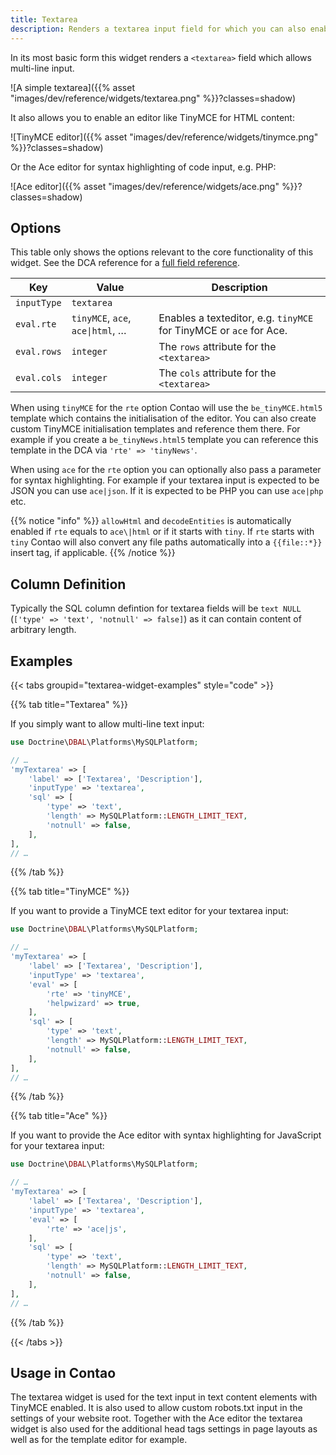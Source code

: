 ```yaml
---
title: Textarea
description: Renders a textarea input field for which you can also enable the Ace or TinyMCE editor.
---
```



In its most basic form this widget renders a `<textarea>` field which allows multi-line input.

![A simple textarea]({{% asset "images/dev/reference/widgets/textarea.png" %}}?classes=shadow)

It also allows you to enable an editor like TinyMCE for HTML content:

![TinyMCE editor]({{% asset "images/dev/reference/widgets/tinymce.png" %}}?classes=shadow)

Or the Ace editor for syntax highlighting of code input, e.g. PHP:

![Ace editor]({{% asset "images/dev/reference/widgets/ace.png" %}}?classes=shadow)


## Options

This table only shows the options relevant to the core functionality of this widget. See the DCA reference for a [full field reference](../../dca/fields).

| Key   | Value | Description
| ----- | ----- | --------------- |
| `inputType` | `textarea` | |
| `eval.rte` | `tinyMCE`, `ace`, `ace\|html`, … | Enables a texteditor, e.g. `tinyMCE` for TinyMCE or `ace` for Ace. |
| `eval.rows` | `integer` | The `rows` attribute for the `<textarea>` |
| `eval.cols` | `integer` | The `cols` attribute for the `<textarea>` |

When using `tinyMCE` for the `rte` option Contao will use the `be_tinyMCE.html5` template which contains the initialisation of the editor.
You can also create custom TinyMCE initialisation templates and reference them there. For example if you create a `be_tinyNews.html5`
template you can reference this template in the DCA via `'rte' => 'tinyNews'`.

When using `ace` for the `rte` option you can optionally also pass a parameter for syntax highlighting. For example if your textarea input
is expected to be JSON you can use `ace|json`. If it is expected to be PHP you can use `ace|php` etc.

{{% notice "info" %}}
`allowHtml` and `decodeEntities` is automatically enabled if `rte` equals to `ace\|html` or if it starts with `tiny`. If `rte` starts with
`tiny` Contao will also convert any file paths automatically into a `{{file::*}}` insert tag, if applicable.
{{% /notice %}}


## Column Definition

Typically the SQL column defintion for textarea fields will be `text NULL` (`['type' => 'text', 'notnull' => false]`) as
it can contain content of arbitrary length.


## Examples

{{< tabs groupid="textarea-widget-examples" style="code" >}}

{{% tab title="Textarea" %}}

If you simply want to allow multi-line text input:

```php
use Doctrine\DBAL\Platforms\MySQLPlatform;

// …
'myTextarea' => [
    'label' => ['Textarea', 'Description'],
    'inputType' => 'textarea',
    'sql' => [
        'type' => 'text',
        'length' => MySQLPlatform::LENGTH_LIMIT_TEXT,
        'notnull' => false,
    ],
],
// …
```

{{% /tab %}}

{{% tab title="TinyMCE" %}}

If you want to provide a TinyMCE text editor for your textarea input:

```php
use Doctrine\DBAL\Platforms\MySQLPlatform;

// …
'myTextarea' => [
    'label' => ['Textarea', 'Description'],
    'inputType' => 'textarea',
    'eval' => [
        'rte' => 'tinyMCE',
        'helpwizard' => true,
    ],
    'sql' => [
        'type' => 'text',
        'length' => MySQLPlatform::LENGTH_LIMIT_TEXT,
        'notnull' => false,
    ],
],
// …
```

{{% /tab %}}

{{% tab title="Ace" %}}

If you want to provide the Ace editor with syntax highlighting for JavaScript for your textarea input:

```php
use Doctrine\DBAL\Platforms\MySQLPlatform;

// …
'myTextarea' => [
    'label' => ['Textarea', 'Description'],
    'inputType' => 'textarea',
    'eval' => [
        'rte' => 'ace|js',
    ],
    'sql' => [
        'type' => 'text',
        'length' => MySQLPlatform::LENGTH_LIMIT_TEXT,
        'notnull' => false,
    ],
],
// …
```

{{% /tab %}}

{{< /tabs >}}


## Usage in Contao

The textarea widget is used for the text input in text content elements with TinyMCE enabled. It is also used to allow custom robots.txt
input in the settings of your website root. Together with the Ace editor the textarea widget is also used for the additional head tags 
settings in page layouts as well as for the template editor for example.
